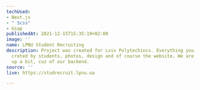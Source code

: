 ```yaml
---
techUsed:
- Next.js
- " Scss"
- Gsap
publishedAt: 2021-12-15T15:35:19+02:00
image: ''
name: LPNU Student Recruiting
description: Project was created for Lviv Polytechincs. Everything you see there was
  creted by students, photos, design and of course the website. We are kinda backing
  up a bit, cuz of our backend.
source: ''
live: https://studrecruit.lpnu.ua

---
```

